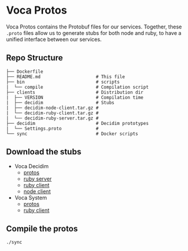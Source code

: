# Voca Protos
Voca Protos contains the Protobuf files for our services.
Together, these `.proto` files allow us to generate stubs for both node and ruby, to have a unified interface between our services.

## Repo Structure

```
├── Dockerfile             
├── README.md                     # This file
├── bin                           # scripts
|  └── compile                    # Compilation script
├── clients                       # Distribution dir
|  ├── VERSION                    # Compilation time
|  ├── decidim                    # Stubs 
|  ├── decidim-node-client.tar.gz #
|  └── decidim-ruby-client.tar.gz #
|  └── decidim-ruby-server.tar.gz #
├── decidim                       # Decidim prototypes
|  └── Settings.proto             # 
└── sync                          # Docker scripts
```

## Download the stubs

* Voca Decidim
  * [protos](clients/decidim-protos.tar.gz)
  * [ruby server](clients/decidim-ruby-server.tar.gz)
  * [ruby client](clients/decidim-ruby-client.tar.gz)
  * [node client](clients/decidim-node-client.tar.gz)
* Voca System
  * [protos](clients/strapi-protos.tar.gz)
  * [ruby client](clients/strapi-ruby-client.tar.gz)

##  Compile the protos

```
./sync
```


